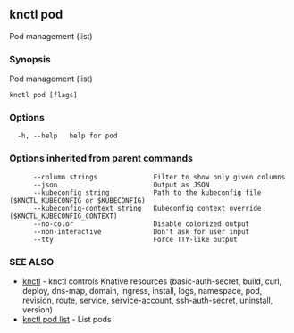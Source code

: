 ## knctl pod

Pod management (list)

### Synopsis

Pod management (list)

```
knctl pod [flags]
```

### Options

```
  -h, --help   help for pod
```

### Options inherited from parent commands

```
      --column strings              Filter to show only given columns
      --json                        Output as JSON
      --kubeconfig string           Path to the kubeconfig file ($KNCTL_KUBECONFIG or $KUBECONFIG)
      --kubeconfig-context string   Kubeconfig context override ($KNCTL_KUBECONFIG_CONTEXT)
      --no-color                    Disable colorized output
      --non-interactive             Don't ask for user input
      --tty                         Force TTY-like output
```

### SEE ALSO

* [knctl](knctl.md)	 - knctl controls Knative resources (basic-auth-secret, build, curl, deploy, dns-map, domain, ingress, install, logs, namespace, pod, revision, route, service, service-account, ssh-auth-secret, uninstall, version)
* [knctl pod list](knctl_pod_list.md)	 - List pods

